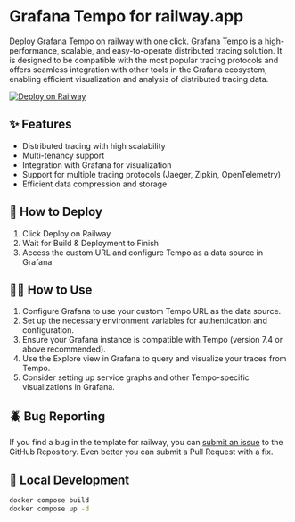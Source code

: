 # Grafana Tempo for railway.app

Deploy Grafana Tempo on railway with one click.
Grafana Tempo is a high-performance, scalable, and easy-to-operate distributed tracing solution. It is designed to be compatible with the most popular tracing protocols and offers seamless integration with other tools in the Grafana ecosystem, enabling efficient visualization and analysis of distributed tracing data.

[![Deploy on Railway](https://railway.app/button.svg)](https://railway.app/template/qtu0ha?referralCode=9uHSFr)

## ✨ Features

* Distributed tracing with high scalability
* Multi-tenancy support
* Integration with Grafana for visualization
* Support for multiple tracing protocols (Jaeger, Zipkin, OpenTelemetry)
* Efficient data compression and storage

## 🐍 How to Deploy

1. Click Deploy on Railway
2. Wait for Build & Deployment to Finish
3. Access the custom URL and configure Tempo as a data source in Grafana

## 👩‍💻 How to Use

1. Configure Grafana to use your custom Tempo URL as the data source.
2. Set up the necessary environment variables for authentication and configuration.
3. Ensure your Grafana instance is compatible with Tempo (version 7.4 or above recommended).
4. Use the Explore view in Grafana to query and visualize your traces from Tempo.
5. Consider setting up service graphs and other Tempo-specific visualizations in Grafana.

## 🪲 Bug Reporting

If you find a bug in the template for railway, you can [submit an issue](https://github.com/douglasrubims/railway-tempo/issues/new) to the GitHub Repository. Even better you can submit a Pull Request with a fix. 

## 🐳  Local Development

```bash
docker compose build
docker compose up -d
```

